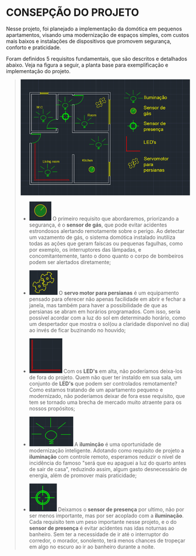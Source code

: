 # CONSEPÇÃO DO PROJETO

Nesse projeto, foi planejado a implementação da domótica em pequenos apartamentos, visando uma modernização de espaços simples, com custos mais baixos e instalações de dispositivos que promovem segurança, conforto e praticidade. 

Foram definidos 5 requisitos fundamentais, que são descritos e detalhados abaixo. 
Veja na figura a seguir, a planta base para exemplificação e implementação do projeto.

>![planta](https://github.com/nobrucamargo/PI-II/blob/5d4543cf8845fec1bde823116b6a7e48084f3cf8/Imagens/planta_baixa.PNG)
>- ![sensor_gas](https://github.com/nobrucamargo/PI-II/blob/7d3d13b7c5da26f39fc0912f703d3900dedf5129/Imagens/sensor_de_gas.PNG) O primeiro requisito que abordaremos, priorizando a segurança, é o **sensor de gás**, que pode evitar acidentes estrondosos alertando remotamente sobre o perigo. Ao detectar um vazamento de gás, o sistema domótica instalado inutiliza todas as ações que geram faíscas ou pequenas fagulhas, como por exemplo, os interruptores das lâmpadas, e concomitantemente, tanto o dono quanto o corpo de bombeiros podem ser alertados diretamente;
>
>- ![servo_motor](https://github.com/nobrucamargo/PI-II/blob/7463a898b29795b6de438fdc96ccdd49b52c4e2a/Imagens/servo_motor.PNG) O **servo motor para persianas** é um equipamento pensado para oferecer não apenas facilidade em abrir e fechar a janela, mas também para haver a possibilidade de que as persianas se abram em horários programados. Com isso, seria possível acordar com a luz do sol em determinado horário, como um despertador que mostra o sol(ou a claridade disponível no dia) ao invés de ficar buzinando no houvido;
>
>- ![leds](https://github.com/nobrucamargo/PI-II/blob/59cffed667fe992f91545195b9724f563d4a6070/Imagens/leds.PNG) Com os **LED's** em alta, não poderíamos deixa-los de fora do projeto. Quem não quer ter instaldo em sua sala, um conjunto de **LED's** que podem ser controlados remotamente? Como estamos tratando de um apartamento pequeno e modernizado, não poderíamos deixar de fora esse requisito, que tem se tornado uma brecha de mercado muito atraente para os nossos propósitos;
>
>- ![iluminacao](https://github.com/nobrucamargo/PI-II/blob/59cffed667fe992f91545195b9724f563d4a6070/Imagens/iluminacao.PNG) A **iluminção** é uma oportunidade de modernização inteligente. Adotando como requisito de projeto a **iluminação** com controle remoto, esperamos reduzir o nível de incidência do famoso "será que eu apaguei a luz do quarto antes de sair de casa", reduzindo assim, algum gasto desnecessário de energia, além de promover mais praticidade;
>
>- ![sensor_presenca](https://github.com/nobrucamargo/PI-II/blob/59cffed667fe992f91545195b9724f563d4a6070/Imagens/sensor_de_preseca.PNG) Deixamos o **sensor de presença** por ultimo, não por ser menos importante, mas por ser acoplado com a **iluminação**. Cada requisito tem um peso importante nesse projeto, e o do **sensor de presença** é evitar acidentes nas idas noturnas ao banheiro. Sem ter a necessidade de ir até o interruptor do corredor, o morador, sonolento, terá menos chances de tropeçar em algo no escuro ao ir ao banheiro durante a noite.


